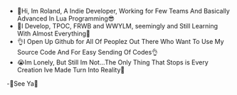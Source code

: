 - 👋Hi, Im Roland, A Indie Developer, Working for Few Teams And Basically Advanced In Lua Programming😎
- 🔢I Develop, TPOC, FRWB and WWYLM, seemingly and Still Learning With Almost Everything🔢
- 👌I Open Up Github for All Of Peoplez Out There Who Want To Use My Source Code And For Easy Sending Of Codes👌
- 😭Im Lonely, But Still Im Not...The Only Thing That Stops is Every Creation Ive Made Turn Into Reality🤪



-👋See Ya👋
